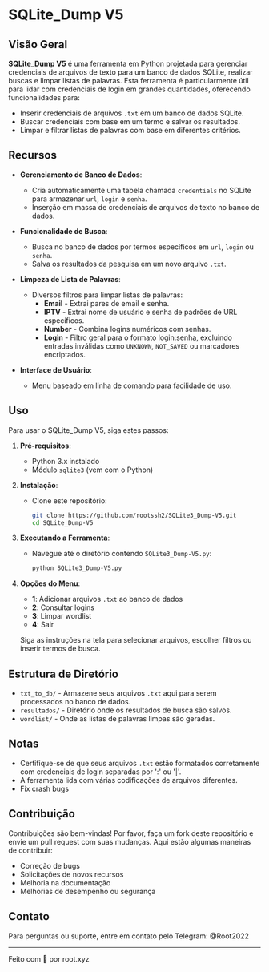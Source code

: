 # SQLite_Dump V5

## Visão Geral
**SQLite_Dump V5** é uma ferramenta em Python projetada para gerenciar credenciais de arquivos de texto para um banco de dados SQLite, realizar buscas e limpar listas de palavras. Esta ferramenta é particularmente útil para lidar com credenciais de login em grandes quantidades, oferecendo funcionalidades para:

- Inserir credenciais de arquivos `.txt` em um banco de dados SQLite.
- Buscar credenciais com base em um termo e salvar os resultados.
- Limpar e filtrar listas de palavras com base em diferentes critérios.

## Recursos

- **Gerenciamento de Banco de Dados**: 
  - Cria automaticamente uma tabela chamada `credentials` no SQLite para armazenar `url`, `login` e `senha`.
  - Inserção em massa de credenciais de arquivos de texto no banco de dados.

- **Funcionalidade de Busca**: 
  - Busca no banco de dados por termos específicos em `url`, `login` ou `senha`.
  - Salva os resultados da pesquisa em um novo arquivo `.txt`.

- **Limpeza de Lista de Palavras**: 
  - Diversos filtros para limpar listas de palavras:
    - **Email** - Extrai pares de email e senha.
    - **IPTV** - Extrai nome de usuário e senha de padrões de URL específicos.
    - **Number** - Combina logins numéricos com senhas.
    - **Login** - Filtro geral para o formato login:senha, excluindo entradas inválidas como `UNKNOWN`, `NOT_SAVED` ou marcadores encriptados.

- **Interface de Usuário**: 
  - Menu baseado em linha de comando para facilidade de uso.

## Uso

Para usar o SQLite_Dump V5, siga estes passos:

1. **Pré-requisitos**:
   - Python 3.x instalado
   - Módulo `sqlite3` (vem com o Python)

2. **Instalação**:
   - Clone este repositório:
     ```bash
     git clone https://github.com/rootssh2/SQLite3_Dump-V5.git
     cd SQLite_Dump-V5
     ```

3. **Executando a Ferramenta**:
   - Navegue até o diretório contendo `SQLite3_Dump-V5.py`:
     ```bash
     python SQLite3_Dump-V5.py
     ```

4. **Opções do Menu**:
   - **1**: Adicionar arquivos `.txt` ao banco de dados
   - **2**: Consultar logins
   - **3**: Limpar wordlist
   - **4**: Sair

   Siga as instruções na tela para selecionar arquivos, escolher filtros ou inserir termos de busca.

## Estrutura de Diretório

- `txt_to_db/` - Armazene seus arquivos `.txt` aqui para serem processados no banco de dados.
- `resultados/` - Diretório onde os resultados de busca são salvos.
- `wordlist/` - Onde as listas de palavras limpas são geradas.

## Notas

- Certifique-se de que seus arquivos `.txt` estão formatados corretamente com credenciais de login separadas por ':' ou '|'.
- A ferramenta lida com várias codificações de arquivos diferentes.
- Fix crash bugs

## Contribuição

Contribuições são bem-vindas! Por favor, faça um fork deste repositório e envie um pull request com suas mudanças. Aqui estão algumas maneiras de contribuir:

- Correção de bugs
- Solicitações de novos recursos
- Melhoria na documentação
- Melhorias de desempenho ou segurança

## Contato

Para perguntas ou suporte, entre em contato pelo Telegram: @Root2022

---

Feito com 💙 por root.xyz
